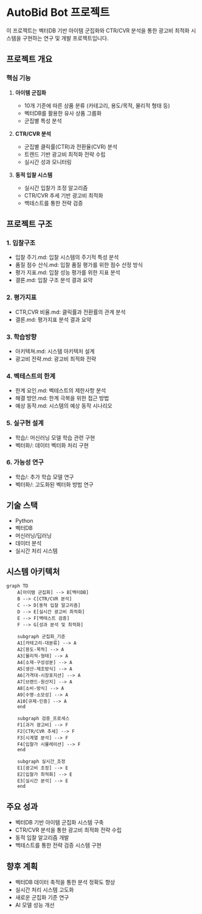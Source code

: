 # AutoBid Bot 프로젝트

이 프로젝트는 벡터DB 기반 아이템 군집화와 CTR/CVR 분석을 통한 광고비 최적화 시스템을 구현하는 연구 및 개발 프로젝트입니다.

## 프로젝트 개요

### 핵심 기능
1. **아이템 군집화**
   - 10개 기준에 따른 상품 분류 (카테고리, 용도/목적, 물리적 형태 등)
   - 벡터DB를 활용한 유사 상품 그룹화
   - 군집별 특성 분석

2. **CTR/CVR 분석**
   - 군집별 클릭률(CTR)과 전환율(CVR) 분석
   - 트렌드 기반 광고비 최적화 전략 수립
   - 실시간 성과 모니터링

3. **동적 입찰 시스템**
   - 실시간 입찰가 조정 알고리즘
   - CTR/CVR 추세 기반 광고비 최적화
   - 백테스트를 통한 전략 검증

## 프로젝트 구조

### 1. 입찰구조
- 입찰 주기.md: 입찰 시스템의 주기적 특성 분석
- 품질 점수 산식.md: 입찰 품질 평가를 위한 점수 산정 방식
- 평가 지표.md: 입찰 성능 평가를 위한 지표 분석
- 결론.md: 입찰 구조 분석 결과 요약

### 2. 평가지표
- CTR,CVR 비율.md: 클릭률과 전환률의 관계 분석
- 결론.md: 평가지표 분석 결과 요약

### 3. 학습방향
- 아키텍쳐.md: 시스템 아키텍처 설계
- 광고비 전략.md: 광고비 최적화 전략

### 4. 벡테스트의 한계
- 한계 요인.md: 벡테스트의 제한사항 분석
- 해결 방안.md: 한계 극복을 위한 접근 방법
- 예상 동작.md: 시스템의 예상 동작 시나리오

### 5. 실구현 설계
- 학습/: 머신러닝 모델 학습 관련 구현
- 벡터화/: 데이터 벡터화 처리 구현

### 6. 가능성 연구
- 학습/: 추가 학습 모델 연구
- 벡터화/: 고도화된 벡터화 방법 연구

## 기술 스택
- Python
- 벡터DB
- 머신러닝/딥러닝
- 데이터 분석
- 실시간 처리 시스템

## 시스템 아키텍처
```mermaid
graph TD
    A[아이템 군집화] --> B[벡터DB]
    B --> C[CTR/CVR 분석]
    C --> D[동적 입찰 알고리즘]
    D --> E[실시간 광고비 최적화]
    E --> F[백테스트 검증]
    F --> G[성과 분석 및 최적화]

    subgraph 군집화_기준
    A1[카테고리-대분류] --> A
    A2[용도-목적] --> A
    A3[물리적-형태] --> A
    A4[소재-구성성분] --> A
    A5[생산-제조방식] --> A
    A6[가격대-시장포지션] --> A
    A7[브랜드-원산지] --> A
    A8[소비-방식] --> A
    A9[수명-소모성] --> A
    A10[규제-인증] --> A
    end

    subgraph 검증_프로세스
    F1[과거 광고비] --> F
    F2[CTR/CVR 추세] --> F
    F3[시계열 분석] --> F
    F4[입찰가 시뮬레이션] --> F
    end

    subgraph 실시간_조정
    E1[광고비 조정] --> E
    E2[입찰가 최적화] --> E
    E3[실시간 분석] --> E
    end
```

## 주요 성과
- 벡터DB 기반 아이템 군집화 시스템 구축
- CTR/CVR 분석을 통한 광고비 최적화 전략 수립
- 동적 입찰 알고리즘 개발
- 백테스트를 통한 전략 검증 시스템 구현

## 향후 계획
- 벡터DB 데이터 축적을 통한 분석 정확도 향상
- 실시간 처리 시스템 고도화
- 새로운 군집화 기준 연구
- AI 모델 성능 개선 